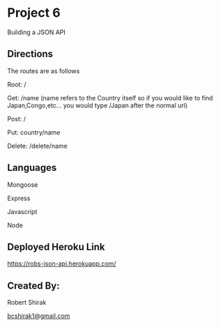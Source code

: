 # Project 6
Building a JSON API

## Directions
The routes are as follows

Root: /

Get: /name (name refers to the Country itself so if you would like to find Japan,Congo,etc... you would type /Japan after the normal url)

Post: /

Put: country/name

Delete: /delete/name

## Languages
Mongoose

Express

Javascript

Node

## Deployed Heroku Link 

https://robs-json-api.herokuapp.com/

## Created By:
Robert Shirak

bcshirak1@gmail.com